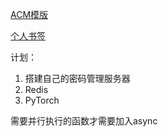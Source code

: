 



[ACM模版](https://github.com/csu-czh/blogs/blob/main/ACM/ACMTemplate.md)

[个人书签](https://github.com/csu-czh/blogs/blob/main/others/PersonalBookmark.md)



计划：
1. 搭建自己的密码管理服务器
2. Redis
3. PyTorch

需要并行执行的函数才需要加入async
